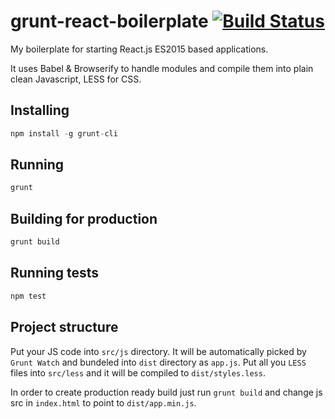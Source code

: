 # grunt-react-boilerplate [![Build Status](https://travis-ci.org/padsbanger/grunt-react-boilerplate.svg?branch=master)](https://travis-ci.org/padsbanger/grunt-react-boilerplate)

My boilerplate for starting React.js ES2015 based applications.

It uses Babel & Browserify to handle modules and compile them into plain clean Javascript, LESS for CSS.

## Installing
```js
npm install -g grunt-cli
```

## Running
```js
grunt
```

## Building for production
```js
grunt build
```

## Running tests
```js
npm test
```

## Project structure

Put your JS code into  `src/js` directory. It will be automatically picked by `Grunt Watch` and bundeled into `dist` directory as `app.js`. Put all you `LESS` files into `src/less` and it will be compiled to `dist/styles.less`.

In order to create production ready build just run `grunt build` and change js src in `index.html` to point to `dist/app.min.js`.
